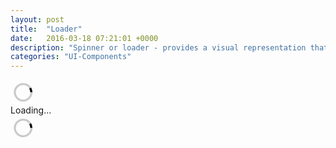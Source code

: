 ```yaml
---
layout: post
title:  "Loader"
date:   2016-03-18 07:21:01 +0000
description: "Spinner or loader - provides a visual representation that something is loading in the background."
categories: "UI-Components"
---
```

<div class="loader">
  <svg version="1.1" id="loader-1" xmlns="http://www.w3.org/2000/svg" xmlns:xlink="http://www.w3.org/1999/xlink" x="0px" y="0px"
     width="40px" height="40px" viewBox="0 0 40 40" enable-background="new 0 0 40 40" xml:space="preserve">
    <path opacity="0.2" fill="#000" d="M20.201,5.169c-8.254,0-14.946,6.692-14.946,14.946c0,8.255,6.692,14.946,14.946,14.946
      s14.946-6.691,14.946-14.946C35.146,11.861,28.455,5.169,20.201,5.169z M20.201,31.749c-6.425,0-11.634-5.208-11.634-11.634
      c0-6.425,5.209-11.634,11.634-11.634c6.425,0,11.633,5.209,11.633,11.634C31.834,26.541,26.626,31.749,20.201,31.749z"/>
    <path fill="#000" d="M26.013,10.047l1.654-2.866c-2.198-1.272-4.743-2.012-7.466-2.012h0v3.312h0
      C22.32,8.481,24.301,9.057,26.013,10.047z">
      <animateTransform attributeType="xml"
        attributeName="transform"
        type="rotate"
        from="0 20 20"
        to="360 20 20"
        dur="0.5s"
        repeatCount="indefinite"/>
      </path>
  </svg>
</div>

<div class="button">
  Loading...

  <div class="loader loader--inv">
    <svg version="1.1" id="loader-1" xmlns="http://www.w3.org/2000/svg" xmlns:xlink="http://www.w3.org/1999/xlink" x="0px" y="0px"
       width="40px" height="40px" viewBox="0 0 40 40" enable-background="new 0 0 40 40" xml:space="preserve">
      <path opacity="0.2" fill="#000" d="M20.201,5.169c-8.254,0-14.946,6.692-14.946,14.946c0,8.255,6.692,14.946,14.946,14.946
        s14.946-6.691,14.946-14.946C35.146,11.861,28.455,5.169,20.201,5.169z M20.201,31.749c-6.425,0-11.634-5.208-11.634-11.634
        c0-6.425,5.209-11.634,11.634-11.634c6.425,0,11.633,5.209,11.633,11.634C31.834,26.541,26.626,31.749,20.201,31.749z"/>
      <path fill="#000" d="M26.013,10.047l1.654-2.866c-2.198-1.272-4.743-2.012-7.466-2.012h0v3.312h0
        C22.32,8.481,24.301,9.057,26.013,10.047z">
        <animateTransform attributeType="xml"
          attributeName="transform"
          type="rotate"
          from="0 20 20"
          to="360 20 20"
          dur="0.5s"
          repeatCount="indefinite"/>
        </path>
    </svg>
  </div>
</div>
